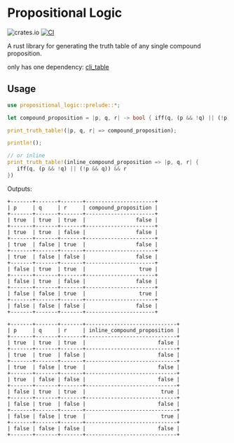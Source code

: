 # Propositional Logic

![crates.io](https://img.shields.io/crates/v/propositional_logic.svg)
[![CI](https://github.com/AnthonyMichaelTDM/propositional-logic-rs/actions/workflows/rust.yml/badge.svg)](https://github.com/AnthonyMichaelTDM/propositional-logic-rs/actions/workflows/rust.yml)

A rust library for generating the truth table of any single compound proposition.

only has one dependency: [cli_table](https://crates.io/crates/cli_table)

## Usage

```rust
use propositional_logic::prelude::*;

let compound_proposition = |p, q, r| -> bool { iff(q, (p && !q) || (!p && q)) && r };

print_truth_table!(|p, q, r| => compound_proposition);

println!();

// or inline
print_truth_table!(inline_compound_proposition => |p, q, r| {
   iff(q, (p && !q) || (!p && q)) && r
})
```

Outputs:

```text
+-------+-------+-------+----------------------+
| p     | q     | r     | compound_proposition |
+-------+-------+-------+----------------------+
| true  | true  | true  |                false |
+-------+-------+-------+----------------------+
| true  | true  | false |                false |
+-------+-------+-------+----------------------+
| true  | false | true  |                false |
+-------+-------+-------+----------------------+
| true  | false | false |                false |
+-------+-------+-------+----------------------+
| false | true  | true  |                 true |
+-------+-------+-------+----------------------+
| false | true  | false |                false |
+-------+-------+-------+----------------------+
| false | false | true  |                 true |
+-------+-------+-------+----------------------+
| false | false | false |                false |
+-------+-------+-------+----------------------+

+-------+-------+-------+-----------------------------+
| p     | q     | r     | inline_compound_proposition |
+-------+-------+-------+-----------------------------+
| true  | true  | true  |                       false |
+-------+-------+-------+-----------------------------+
| true  | true  | false |                       false |
+-------+-------+-------+-----------------------------+
| true  | false | true  |                       false |
+-------+-------+-------+-----------------------------+
| true  | false | false |                       false |
+-------+-------+-------+-----------------------------+
| false | true  | true  |                        true |
+-------+-------+-------+-----------------------------+
| false | true  | false |                       false |
+-------+-------+-------+-----------------------------+
| false | false | true  |                        true |
+-------+-------+-------+-----------------------------+
| false | false | false |                       false |
+-------+-------+-------+-----------------------------+
```
